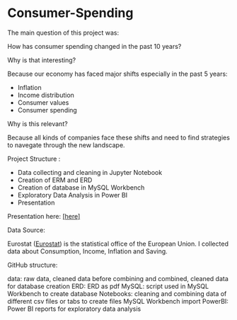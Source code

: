 # Consumer-Spending

The main question of this project was:

How has consumer spending changed in the past 10 years?

Why is that interesting?

Because our economy has faced major shifts especially in the past 5 years:
- Inflation
- Income distribution
- Consumer values
- Consumer spending

Why is this relevant?

Because all kinds of companies face these shifts and need to find strategies to navegate through the new landscape.

Project Structure :
-	Data collecting and cleaning in Jupyter Notebook
-	Creation of ERM and ERD
-	Creation of database in MySQL Workbench
-	Exploratory Data Analysis in Power BI
-	Presentation

Presentation here: [\[here\]](https://docs.google.com/presentation/d/1bQGMRRj_ibNDVir5V9W-73HA4dhM9laqniY2_2Eh_bY/edit?slide=id.g3642204686f_0_0#slide=id.g3642204686f_0_0)

Data Source:

Eurostat ([Eurostat](https://ec.europa.eu/eurostat/web/main/home)) is the statistical office of the European Union. I collected data about Consumption, Income, Inflation and Saving.

GitHub structure:

data: raw data, cleaned data before combining and combined, cleaned data for database creation
ERD: ERD as pdf
MySQL: script used in MySQL Workbench to create database
Notebooks: cleaning and combining data of different csv files or tabs to create files MySQL Workbench import
PowerBI: Power BI reports for exploratory data analysis
